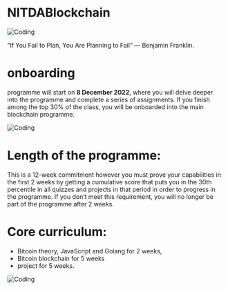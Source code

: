 # NITDABlockchain


<img align="center" alt="Coding" src="https://media.giphy.com/media/bTrTnPMPq8UORCrBWG/giphy.gif">

“If You Fail to Plan, You Are Planning to Fail” — Benjamin Franklin.

# onboarding 

programme will start on **8 December 2022**, where you will delve deeper into the programme and complete a series of assignments. 
If you finish among the top 30% of the class, you will be onboarded into the main blockchain programme.

<img align="center" alt="Coding" src="https://media.giphy.com/media/kFHbj8jN52UcpsPcyi/giphy.gif">

# Length of the programme: 

This is a 12-week commitment however you must prove your capabilities in the first 2 weeks by getting a cumulative score that puts you in the 30th percentile in all quizzes and projects in that period in order to progress in the programme. If you don’t meet this requirement, you will no longer be part of the programme after 2 weeks.



# Core curriculum: 

- Bitcoin theory, JavaScript and Golang for 2 weeks, 
- Bitcoin blockchain for 5 weeks 
- project for 5 weeks.

<img align="center" alt="Coding"  src="https://media.giphy.com/media/l4JyY0qtljTlczOwM/giphy.gif" >

